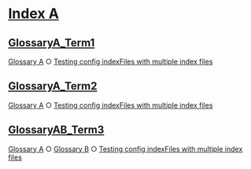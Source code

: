# [Index A](#index-a)

## [GlossaryA_Term1](#glossarya_term1)

[Glossary A][1] ○ [Testing config indexFiles with multiple index files][2]

## [GlossaryA_Term2](#glossarya_term2)

[Glossary A][3] ○ [Testing config indexFiles with multiple index files][2]

## [GlossaryAB_Term3](#glossaryab_term3)

[Glossary A][4] ○ [Glossary B][5] ○ [Testing config indexFiles with multiple index files][2]

[1]: ./glossary-a.md#glossarya_term1

[2]: ./document.md#testing-config-indexfiles-with-multiple-index-files

[3]: ./glossary-a.md#glossarya_term2

[4]: ./glossary-a.md#glossaryab_term3

[5]: ./glossary-b.md#glossaryab_term3
